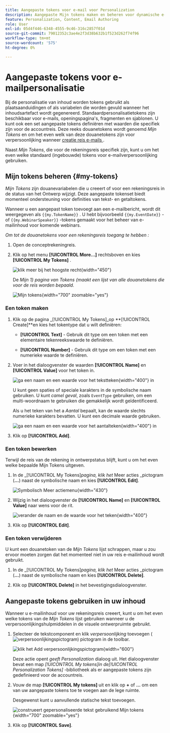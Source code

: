 ```yaml
---
title: Aangepaste tokens voor e-mail voor Personalization
description: Aangepaste Mijn tokens maken en beheren voor dynamische e-mailpersonalisatie - tekst en nummervariabelen definiëren voor reizen naar accounts in Journey Optimizer B2B edition.
feature: Personalization, Content, Email Authoring
role: User
exl-id: 05d4f446-6348-4555-9c46-316c2857f01d
source-git-commit: 79012352c3ae4e2f3d38b632b1f523d262f74f96
workflow-type: tm+mt
source-wordcount: '575'
ht-degree: 0%

---
```


# Aangepaste tokens voor e-mailpersonalisatie

Bij de personalisatie van inhoud worden tokens gebruikt als plaatsaanduidingen of als variabelen die worden gevuld wanneer het inhoudsartefact wordt gegenereerd. Standaardpersonalisatietokens zijn beschikbaar voor e-mails, openingspagina&#39;s, fragmenten en sjablonen. U kunt ook een set aangepaste tokens definiëren met waarden die specifiek zijn voor de accountreis. Deze reeks douanetokens wordt genoemd _Mijn Tokens_ en om het even welk van deze douanetokens zijn voor verpersoonlijking wanneer [ creatie reis e-mails ](./email-authoring.md#content-authoring---personalization).

Naast _Mijn Tokens_, die voor de rekeningsreis specifiek zijn, kunt u om het even welke standaard (ingebouwde) tokens voor e-mailverpersoonlijking gebruiken.

## Mijn tokens beheren {#my-tokens}

_Mijn Tokens_ zijn douanevariabelen die u creeert of voor een rekeningsreis in de status van het Ontwerp wijzigt. Deze aangepaste tokenset biedt momenteel ondersteuning voor definities van tekst- en getaltokens.

Wanneer u een aangepast token toevoegt aan een e-mailbericht, wordt dit weergegeven als `{{my.TokenName}}` . U hebt bijvoorbeeld `{{my.EventDate}}` - of `{{my.WebinarSpeaker}}` -tokens gemaakt voor het beheer van e-mailinhoud voor komende webinars.

_Om tot de douanetokens voor een rekeningsreis toegang te hebben :_

1. Open de conceptrekeningreis.

1. Klik op het menu **[!UICONTROL More...]** rechtsboven en kies **[!UICONTROL My Tokens]** .

   ![ klik meer bij het hoogste recht ](../journeys/assets/account-journey-draft-more-menu.png){width="450"}

   De _Mijn 1} pagina van Tokens {maakt een lijst van alle douanetokens die voor de reis worden bepaald._

   ![ Mijn tokens ](./assets/my-tokens-list-page.png){width="700" zoomable="yes"}

### Een token maken

1. Klik op de pagina _[!UICONTROL My Tokens]_op **[!UICONTROL Create]**en kies het tokentype dat u wilt definiëren:

   * **[!UICONTROL Text]** - Gebruik dit type om een token met een elementaire tekenreekswaarde te definiëren.

   * **[!UICONTROL Number]** - Gebruik dit type om een token met een numerieke waarde te definiëren.

1. Voer in het dialoogvenster de waarden **[!UICONTROL Name]** en **[!UICONTROL Value]** voor het token in.

   ![ ga een naam en een waarde voor het tekstteken ](./assets/my-tokens-create-text-token-dialog.png){width="400"} in

   U kunt geen spaties of speciale karakters in de symbolische naam gebruiken. U kunt _camel geval_, zoals `EventType` gebruiken, om een multi-woordnaam te gebruiken die gemakkelijk wordt geïdentificeerd.

   Als u het teken van het a _Aantal_ bepaalt, kan de waarde slechts numerieke karakters bevatten. U kunt een decimale waarde gebruiken.

   ![ ga een naam en een waarde voor het aantalteken ](./assets/my-tokens-create-number-token-dialog.png){width="400"} in

1. Klik op **[!UICONTROL Add]**.

### Een token bewerken

Terwijl de reis van de rekening in ontwerpstatus blijft, kunt u om het even welke bepaalde Mijn Tokens uitgeven.

1. In de _[!UICONTROL My Tokens]_pagina, klik het_ Meer acties _pictogram (**...**) naast de symbolische naam en kies **[!UICONTROL Edit]**.

   ![ Symbolisch Meer actiemenu ](./assets/my-tokens-more-actions.png){width="430"}

1. Wijzig in het dialoogvenster de **[!UICONTROL Name]** en **[!UICONTROL Value]** naar wens voor de rit.

   ![ verander de naam en de waarde voor het teken ](./assets/my-tokens-edit-text-token-dialog.png){width="400"}

1. Klik op **[!UICONTROL Edit]**.

### Een token verwijderen

U kunt een douanetoken van de _Mijn Tokens_ lijst schrappen, maar u zou ervoor moeten zorgen dat het momenteel niet in uw reis e-mailinhoud wordt gebruikt.

1. In de _[!UICONTROL My Tokens]_pagina, klik het_ Meer acties _pictogram (**...**) naast de symbolische naam en kies **[!UICONTROL Delete]**.

1. Klik op **[!UICONTROL Delete]** in het bevestigingsdialoogvenster.

## Aangepaste tokens gebruiken in uw inhoud

Wanneer u e-mailinhoud voor uw rekeningsreis creeert, kunt u om het even welke tokens van de _Mijn Tokens_ lijst gebruiken wanneer u de verpersoonlijkingshulpmiddelen in de visuele ontwerpruimte gebruikt.

1. Selecteer de tekstcomponent en klik _verpersoonlijking_ toevoegen ( ![ verpersoonlijkingspictogram ](../../assets/do-not-localize/icon-personalization-field.svg)) pictogram in de toolbar.

   ![ klik het Add verpersoonlijkingspictogram ](./assets/email-personalize-text.png){width="600"}

   Deze actie opent _geeft Personalization_ dialoog uit. Het dialoogvenster bevat een map _[!UICONTROL My tokens]_in de_[!UICONTROL Personalization Tokens]_ -bibliotheek als er aangepaste tokens zijn gedefinieerd voor de accountreis.

1. Vouw de map **[!UICONTROL My tokens]** uit en klik op **+** of **...** om een van uw aangepaste tokens toe te voegen aan de lege ruimte.

   Desgewenst kunt u aanvullende statische tekst toevoegen.

   ![ construeert gepersonaliseerde tekst gebruikend Mijn tokens ](./assets/personalization-edit-dialog-my-tokens.png){width="700" zoomable="yes"}

1. Klik op **[!UICONTROL Save]**.
